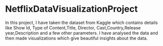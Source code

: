 # NetflixDataVisualizationProject

In this project, I have taken the dataset from Kaggle which contains details like Show Id,  Type of Content,Title, Director, Cast,Country,Release year,Description and a few other parameters. I have analysed the data and then made visualizations which give beautiful insights about the data.